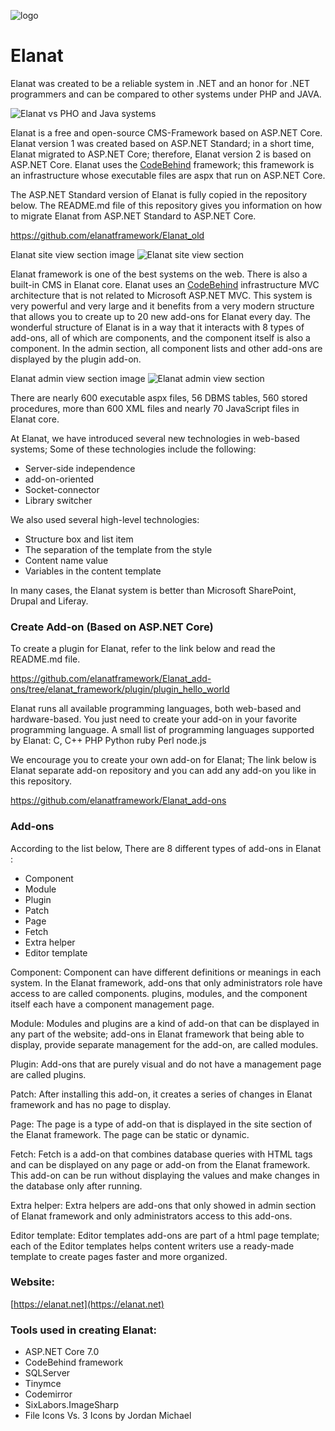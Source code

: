 ![logo](https://github.com/elanatframework/Elanat/assets/111444759/fb48c66f-2c43-43bd-b877-a17e0022a781)
# Elanat

Elanat was created to be a reliable system in .NET and an honor for .NET programmers and can be compared to other systems under PHP and JAVA.

![Elanat vs PHO and Java systems](https://github.com/elanatframework/Elanat/assets/111444759/1244ff6d-41aa-49f6-8c65-708c395027ae)

Elanat is a free and open-source CMS-Framework based on ASP.NET Core. Elanat version 1 was created based on ASP.NET Standard; in a short time, Elanat migrated to ASP.NET Core; therefore, Elanat version 2 is based on ASP.NET Core. Elanat uses the [CodeBehind](https://github.com/elanatframework/Code_behind) framework; this framework is an infrastructure whose executable files are aspx that run on ASP.NET Core.

The ASP.NET Standard version of Elanat is fully copied in the repository below. The README.md file of this repository gives you information on how to migrate Elanat from ASP.NET Standard to ASP.NET Core.

https://github.com/elanatframework/Elanat_old

Elanat site view section image
![Elanat site view section](https://github.com/elanatframework/Elanat/assets/111444759/19bf9019-9aca-43ce-ad44-2754af5176e1)


Elanat framework is one of the best systems on the web. There is also a built-in CMS in Elanat core. Elanat uses an [CodeBehind](https://github.com/elanatframework/Code_behind) infrastructure MVC architecture that is not related to Microsoft ASP.NET MVC.
This system is very powerful and very large and it benefits from a very modern structure that allows you to create up to 20 new add-ons for Elanat every day.
The wonderful structure of Elanat is in a way that it interacts with 8 types of add-ons, all of which are components, and the component itself is also a component. In the admin section, all component lists and other add-ons are displayed by the plugin add-on.

Elanat admin view section image
![Elanat admin view section](https://github.com/elanatframework/Elanat/assets/111444759/78b077fc-5d68-4c43-832e-aec1851512fa)


There are nearly 600 executable aspx files, 56 DBMS tables, 560 stored procedures, more than 600 XML files and nearly 70 JavaScript files in Elanat core.

At Elanat, we have introduced several new technologies in web-based systems; Some of these technologies include the following:

 - Server-side independence
 - add-on-oriented
 - Socket-connector
 - Library switcher

We also used several high-level technologies:

 - Structure box and list item
 - The separation of the template from the style
 - Content name value
 - Variables in the content template

In many cases, the Elanat system is better than Microsoft SharePoint, Drupal and Liferay.

### Create Add-on (Based on ASP.NET Core)
To create a plugin for Elanat, refer to the link below and read the README.md file.

https://github.com/elanatframework/Elanat_add-ons/tree/elanat_framework/plugin/plugin_hello_world

Elanat runs all available programming languages, both web-based and hardware-based. You just need to create your add-on in your favorite programming language. A small list of programming languages supported by Elanat:
C, C++
PHP
Python
ruby
Perl
node.js

We encourage you to create your own add-on for Elanat; The link below is Elanat separate add-on repository and you can add any add-on you like in this repository.

https://github.com/elanatframework/Elanat_add-ons

### Add-ons

According to the list below, There are 8 different types of add-ons in Elanat :

 - Component
 - Module
 - Plugin
 - Patch
 - Page
 - Fetch
 - Extra helper
 - Editor template

Component: Component can have different definitions or meanings in each system. In the Elanat framework, add-ons that only administrators role have access to are called components. plugins, modules, and the component itself each have a component management page.

Module: Modules and plugins are a kind of add-on that can be displayed in any part of the website; add-ons in Elanat framework that being able to display, provide separate management for the add-on, are called modules.

Plugin: Add-ons that are purely visual and do not have a management page are called plugins.

Patch: After installing this add-on, it creates a series of changes in Elanat framework and has no page to display.

Page: The page is a type of add-on that is displayed in the site section of the Elanat framework. The page can be static or dynamic.

Fetch: Fetch is a add-on that combines database queries with HTML tags and can be displayed on any page or add-on from the Elanat framework. This add-on can be run without displaying the values and make changes in the database only after running.

Extra helper: Extra helpers are add-ons that only showed in admin section of Elanat framework and only administrators access to this add-ons.

Editor template: Editor templates add-ons are part of a html page template; each of the Editor templates helps content writers use a ready-made template to create pages faster and more organized.

### Website:

[https://elanat.net](https://elanat.net)

### Tools used in creating Elanat:

 - ASP.NET Core 7.0
 - CodeBehind framework
 - SQLServer
 - Tinymce
 - Codemirror
 - SixLabors.ImageSharp
 - File Icons Vs. 3 Icons by Jordan Michael
